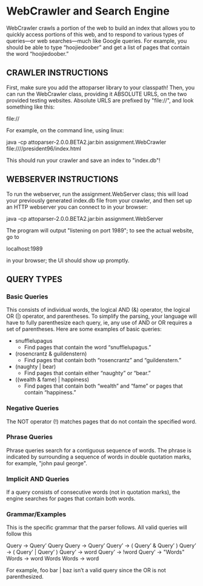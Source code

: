 # WebCrawler and Search Engine

WebCrawler crawls a portion of the web to build an index that allows you to quickly access portions of this web, and to respond
to various types of queries—or web searches—much like Google queries. For example, you should be able to type
“hoojiedoober” and get a list of pages that contain the word “hoojiedoober.”

## CRAWLER INSTRUCTIONS

First, make sure you add the attoparser library to your classpath! Then, you can run the WebCrawler
class, providing it ABSOLUTE URLS, on the two provided testing websites. Absolute URLS are prefixed
by "file://", and look something like this:

file://<absolute-path-to-file>

For example, on the command line, using linux:

java -cp attoparser-2.0.0.BETA2.jar:bin assignment.WebCrawler file:///<path-to-project>/president96/index.html

This should run your crawler and save an index to "index.db"!

## WEBSERVER INSTRUCTIONS

To run the webserver, run the assignment.WebServer class; this will load your previously generated
index.db file from your crawler, and then set up an HTTP webserver you can connect to in your
browser:

java -cp attoparser-2.0.0.BETA2.jar:bin assignment.WebServer

The program will output "listening on port 1989"; to see the actual website, go to

localhost:1989

in your browser; the UI should show up promptly.

## QUERY TYPES

### Basic Queries

This consists of individual words, the logical AND (&) operator, the logical OR (|) operator, and parentheses. To simplify the parsing, your language will have to fully parenthesize each query, ie, any use of AND or OR requires a set of parentheses. Here are some examples of basic queries:
- snufflelupagus
  - Find pages that contain the word “snufflelupagus.”
- (rosencrantz & guildenstern)
  - Find pages that contain both “rosencrantz” and “guildenstern.”
- (naughty | bear)
  - Find pages that contain either “naughty” or “bear.”
- ((wealth & fame) | happiness)
  - Find pages that contain both “wealth” and “fame” or pages that contain “happiness.”

### Negative Queries

The NOT operator (!) matches pages that do not contain the specified word.

### Phrase Queries

Phrase queries search for a contiguous sequence of words. The phrase is indicated by surrounding a sequence of words in double quotation marks, for example, "john paul george".

### Implicit AND Queries

If a query consists of consecutive words (not in quotation marks), the engine searches for pages that contain both words. 

### Grammar/Examples 

This is the specific grammar that the parser follows. All valid queries will follow this 

Query → Query’ Query
Query → Query’
Query’ → ( Query’ & Query’ )
Query’ → ( Query’ | Query’ )
Query’ → word
Query’ → !word
Query’ → "Words"
Words → word Words
Words → word

For example, foo bar | baz isn’t a valid query since the OR is not parenthesized.

